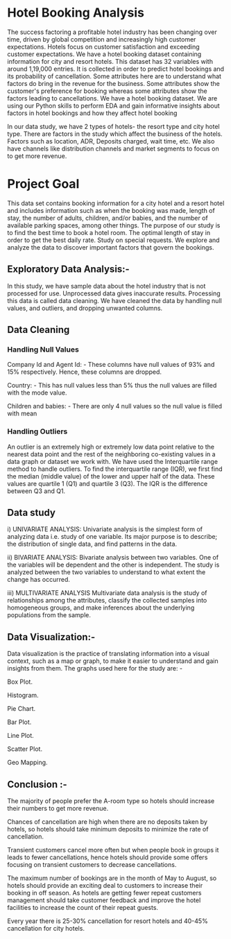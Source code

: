 # Hotel Booking Analysis 
The success factoring a profitable hotel industry has been changing over time, driven by global competition and increasingly high customer expectations. Hotels focus on customer satisfaction and exceeding customer expectations. We have a hotel booking dataset containing information for city and resort hotels. This dataset has 32 variables with around 1,19,000 entries. It is collected in order to predict hotel bookings and its probability of cancellation. Some attributes here are to understand what factors do bring in the revenue for the business. Some attributes show the customer's preference for booking whereas some attributes show the factors leading to cancellations. We have a hotel booking dataset. We are using our Python skills to perform EDA and gain informative insights about factors in hotel bookings and how they affect hotel booking

 In our data study, we have 2 types of hotels- the resort type and city hotel type. There are factors in the study which affect the business of the hotels. Factors such as location, ADR, Deposits charged, wait time, etc. We also have channels like distribution channels and market segments to focus on to get more revenue. 
# Project Goal
This data set contains booking information for a city hotel and a resort hotel and includes information such as when the booking was made, length of stay, the number of adults, children, and/or babies, and the number of available parking spaces, among other things. The purpose of our study is to find the best time to book a hotel room. The optimal length of stay in order to get the best daily rate. Study on special requests. We explore and analyze the data to discover important factors that govern the bookings.


## Exploratory Data Analysis:-

In this study, we have sample data about the hotel industry that is not processed for use. Unprocessed data gives inaccurate results. Processing this data is called data cleaning. We have cleaned the data by handling null values, and outliers, and dropping unwanted columns.

## Data Cleaning
### Handling Null Values
Company Id and Agent Id: - These columns have null values of 93% and 15% respectively. Hence, these columns are dropped.

Country: - This has null values less than 5% thus the null values are filled with the mode value.

Children and babies: - There are only 4 null values so the null value is filled with mean

### Handling Outliers
An outlier is an extremely high or extremely low data point relative to the nearest data point and the rest of the neighboring co-existing values in a data graph or dataset we work with. We have used the Interquartile range method to handle outliers. To find the interquartile range (IQR), ​we first find the median (middle value) of the lower and upper half of the data. These values are quartile 1 (Q1) and quartile 3 (Q3). The IQR is the difference between Q3 and Q1.


## Data study 
i) UNIVARIATE ANALYSIS: 
Univariate analysis is the simplest form of analyzing data i.e. study of one variable. Its major purpose is to describe; the distribution of single data, and find patterns in the data.

ii) BIVARIATE ANALYSIS:
Bivariate analysis between two variables. One of the variables will be dependent and the other is independent. The study is analyzed between the two variables to understand to what extent the change has occurred.

iii) MULTIVARIATE ANALYSIS
Multivariate data analysis is the study of relationships among the attributes, classify the collected samples into homogeneous groups, and make inferences about the underlying populations from the sample.

## Data Visualization:-

Data visualization is the practice of translating information into a visual context, such as a map or graph, to make it easier to understand and gain insights from them. 
The graphs used here for the study are: -

Box Plot.

Histogram.

Pie Chart.

Bar Plot.

Line Plot.

Scatter Plot.

Geo Mapping.

## Conclusion :-
                  
The majority of people prefer the A-room type so hotels should increase their numbers to get more revenue.

Chances of cancellation are high when there are no deposits taken by hotels, so hotels should take minimum deposits to minimize the rate of cancellation.

Transient customers cancel more often but when people book in groups it leads to fewer cancellations, hence hotels should provide some offers focusing on transient customers to decrease cancellations.

The maximum number of bookings are in the month of May to August, so hotels should provide an exciting deal to customers to increase their booking in off season. 
As hotels are getting fewer repeat customers management should take customer feedback and improve the hotel facilities to increase the count of their repeat guests.

Every year there is 25-30% cancellation for resort hotels and 40-45% cancellation for city hotels.




